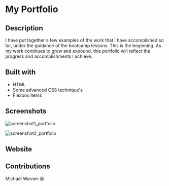 # My Portfolio

## Description
I have put together a few examples of the work that I have accomplished so far, under the guidance of the bootcamp lessons. This is the beginning. As my work continues to grow and expound, this portfolio will reflect the progress and accomplishments I achieve.

## Built with
* HTML
* Some advanced CSS technique's 
* Flexbox items

## Screenshots
  
![screenshot1_portfolio](https://user-images.githubusercontent.com/81787981/117607167-a295f480-b118-11eb-87a3-96b4a48eb561.PNG)

![screenshot2_portfolio](https://user-images.githubusercontent.com/81787981/117607056-6ebacf00-b118-11eb-95a8-c85a00cd7bc9.PNG)


## Website


## Contributions
Michael Warner :smiley:

